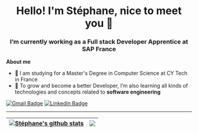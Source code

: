<h1 align="center"> Hello! I'm Stéphane, nice to meet you 👋</h1>
<h3 align="center">I’m currently working as a Full stack Developer Apprentice at SAP France</h3>

**About me**
- 💼 I am studying for a Master's Degree in Computer Science at CY Tech in France 
- 🌱 To grow and become a better Developer, I’m also learning all kinds of technologies and concepts related to **software engineering**
  
[![Gmail Badge](https://img.shields.io/badge/-stepdh01@gmail.com-c14438?style=flat&logo=Gmail&logoColor=white&link=mailto:stepdh01@gmail.com)](mailto:stepdh01@gmail.com) 
[![Linkedin Badge](https://img.shields.io/badge/-linkedin-0072b1?style=flat&logo=Linkedin&logoColor=white&link=https://www.linkedin.com/in/step-nguyen/)](https://www.linkedin.com/in/step-nguyen/) 

---

| <a href="https://github.com/stephane-nguyen/github-readme-stats"><img align="center" src="https://github-readme-stats-23s3-stephane-nguyen.vercel.app/api?username=stephane-nguyen&show_icons=true&theme=transparent&hide_border=true" alt="Stéphane's github stats" /></a> | <a href="https://github.com/stephane-nguyen/github-readme-stats"><img align="center" src="https://github-readme-stats-23s3-stephane-nguyen.vercel.app/api/top-langs/?username=stephane-nguyen&layout=compact&theme=transparent&hide_border=true&langs_count=8" /></a> |
| ------------- | ------------- |
